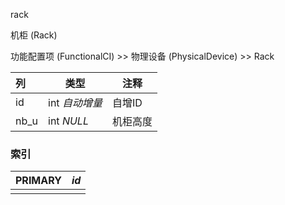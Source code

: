 rack

机柜 (Rack)

功能配置项 (FunctionalCI) >> 物理设备 (PhysicalDevice) >> Rack

| 列   | 类型           | 注释     |
| :--- | -------------- | -------- |
| id   | int *自动增量* | 自增ID   |
| nb_u | int *NULL*     | 机柜高度 |

### 索引

| PRIMARY | *id* |
| :------ | ---- |
|         |      |